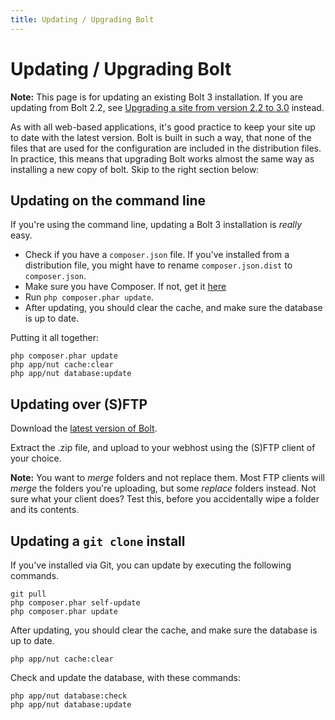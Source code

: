 ```yaml
---
title: Updating / Upgrading Bolt
---
```

Updating / Upgrading Bolt
=========================

<p class="note"><strong>Note:</strong> This page is for updating an existing
Bolt 3 installation. If you are updating from Bolt 2.2, see <a href='moving-22-30'>
Upgrading a site from version 2.2 to 3.0</a> instead.</p>

As with all web-based applications, it's good practice to keep your site up to
date with the latest version. Bolt is built in such a way, that none of the
files that are used for the configuration are included in the distribution
files. In practice, this means that upgrading Bolt works almost the same way
as installing a new copy of bolt. Skip to the right section below:

Updating on the command line
----------------------------

If you're using the command line, updating a Bolt 3 installation is _really_ easy.

 - Check if you have a `composer.json` file. If you've installed from a distribution file, you might have to rename `composer.json.dist` to `composer.json`.
 - Make sure you have Composer. If not, get it [here](https://getcomposer.org/download/)
 - Run `php composer.phar update`.
 - After updating, you should clear the cache, and make sure the database is up
   to date.

Putting it all together:

```
php composer.phar update
php app/nut cache:clear
php app/nut database:update
```


Updating over (S)FTP
--------------------

Download the [latest version of Bolt][latest].

Extract the .zip file, and upload to your webhost using the (S)FTP client of
your choice.

<p class="note"><strong>Note:</strong> You want to <em>merge</em> folders and
not replace them. Most FTP clients will <em>merge</em> the folders you're
uploading, but some <em>replace</em> folders instead. Not sure what your client
does? Test this, before you accidentally wipe a folder and its contents.</p>

Updating a `git clone` install
------------------------------

If you've installed via Git, you can update by executing the following commands.

```
git pull
php composer.phar self-update
php composer.phar update
```

After updating, you should clear the cache, and make sure the database is up to
date.

```
php app/nut cache:clear
```

Check and update the database, with these commands:

```
php app/nut database:check
php app/nut database:update
```

[latest]: https://bolt.cm/distribution/bolt-latest.zip
